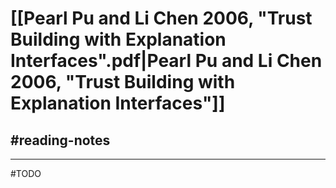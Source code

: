 # [[Pearl Pu and Li Chen 2006, "Trust Building with Explanation Interfaces".pdf|Pearl Pu and Li Chen 2006, "Trust Building with Explanation Interfaces"]]
## #reading-notes 
___
#TODO